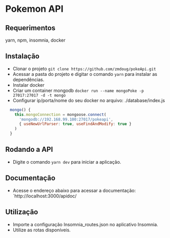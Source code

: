 # Pokemon API

## Requerimentos

yarn, npm, insomnia, docker

## Instalação

- Clonar o projeto
`git clone https://github.com/zmdoug/pokeApi.git`
- Acessar a pasta do projeto e digitar o comando `yarn` 
para instalar as dependências.
- Instalar docker
- Criar um container mongodb
`docker run --name mongoPoke -p 27017:27017 -d -t mongo`
- Configurar ip/porta/nome do seu docker no arquivo: ./database/index.js
```javascript
  mongo() {
    this.mongoConnection = mongoose.connect(
      'mongodb://192.168.99.100:27017/pokeapi',
      { useNewUrlParser: true, useFindAndModify: true }
    )
  }
```


## Rodando a API

- Digite o comando `yarn dev` para iniciar a aplicação.

## Documentação

- Acesse o endereço abaixo para acessar a documentação:
`http://localhost:3000/apidoc/

## Utilização

- Importe a configuração Insomnia_routes.json no aplicativo
Insomnia.
- Utilize as rotas disponíveis.
